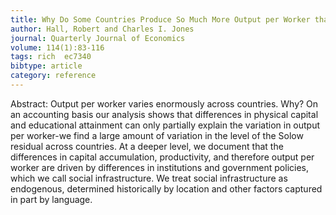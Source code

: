 ```yaml
---
title: Why Do Some Countries Produce So Much More Output per Worker than Others?
author: Hall, Robert and Charles I. Jones
journal: Quarterly Journal of Economics
volume: 114(1):83-116
tags: rich  ec7340
bibtype: article
category: reference
---
```

Abstract: Output per worker varies enormously across countries. Why? On an accounting basis our analysis shows that differences in physical capital and educational attainment can only partially explain the variation in output per worker-we find a large amount of variation in the level of the Solow residual across countries. At a deeper level, we document that the differences in capital accumulation, productivity, and therefore output per worker are driven by differences in institutions and government policies, which we call social infrastructure. We treat social infrastructure as endogenous, determined historically by location and other factors captured in part by language.
